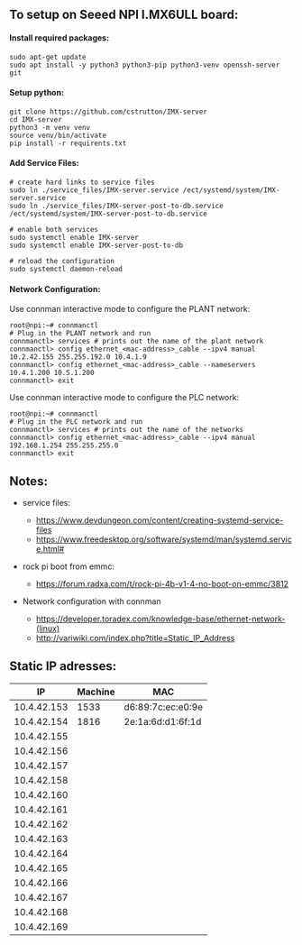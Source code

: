 ## To setup on Seeed NPI I.MX6ULL board:

#### Install required packages:
```
sudo apt-get update
sudo apt install -y python3 python3-pip python3-venv openssh-server git
```
#### Setup python:

```
git clone https://github.com/cstrutton/IMX-server
cd IMX-server
python3 -m venv venv
source venv/bin/activate
pip install -r requirents.txt
```

#### Add Service Files:

```
# create hard links to service files
sudo ln ./service_files/IMX-server.service /ect/systemd/system/IMX-server.service
sudo ln ./service_files/IMX-server-post-to-db.service /ect/systemd/system/IMX-server-post-to-db.service

# enable both services
sudo systemctl enable IMX-server
sudo systemctl enable IMX-server-post-to-db

# reload the configuration
sudo systemctl daemon-reload
```
#### Network Configuration:

Use connman interactive mode to configure the PLANT network:
```
root@npi:~# connmanctl
# Plug in the PLANT network and run 
connmanctl> services # prints out the name of the plant network
connmanctl> config ethernet_<mac-address>_cable --ipv4 manual 10.2.42.155 255.255.192.0 10.4.1.9
connmanctl> config ethernet_<mac-address>_cable --nameservers 10.4.1.200 10.5.1.200
connmanctl> exit
```
Use connman interactive mode to configure the PLC network:
```
root@npi:~# connmanctl
# Plug in the PLC network and run 
connmanctl> services # prints out the name of the networks
connmanctl> config ethernet_<mac-address>_cable --ipv4 manual 192.168.1.254 255.255.255.0
connmanctl> exit
```

## Notes:
- service files:
  - https://www.devdungeon.com/content/creating-systemd-service-files
  - https://www.freedesktop.org/software/systemd/man/systemd.service.html#

 - rock pi boot from emmc:
    - https://forum.radxa.com/t/rock-pi-4b-v1-4-no-boot-on-emmc/3812

- Network configuration with connman
  - https://developer.toradex.com/knowledge-base/ethernet-network-(linux)
  - http://variwiki.com/index.php?title=Static_IP_Address


## Static IP adresses:
|IP|Machine|MAC|
|-------------|------|-------------------|
| 10.4.42.153 | 1533 | d6:89:7c:ec:e0:9e |
| 10.4.42.154 | 1816 | 2e:1a:6d:d1:6f:1d |
| 10.4.42.155 |||
| 10.4.42.156 |||
| 10.4.42.157 |||
| 10.4.42.158 |||
| 10.4.42.160 |||
| 10.4.42.161 |||
| 10.4.42.162 |||
| 10.4.42.163 |||
| 10.4.42.164 |||
| 10.4.42.165 |||
| 10.4.42.166 |||
| 10.4.42.167 |||
| 10.4.42.168 |||
| 10.4.42.169 |||
